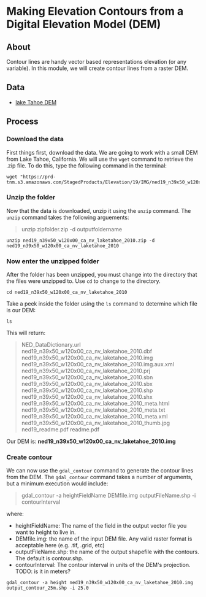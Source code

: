 # Making Elevation Contours from a Digital Elevation Model (DEM)

## About

Contour lines are handy vector based representations elevation (or any variable). In this module, we will create contour lines from a raster DEM. 


## Data

* [lake Tahoe DEM](https://prd-tnm.s3.amazonaws.com/StagedProducts/Elevation/19/IMG/ned19_n39x50_w120x00_ca_nv_laketahoe_2010.zip)


## Process

### Download the data

First things first, download the data. We are going to work with a small DEM from Lake Tahoe, California. We will use the `wget` command to retrieve the .zip file. To do this, type the following command in the terminal:

```
wget "https://prd-tnm.s3.amazonaws.com/StagedProducts/Elevation/19/IMG/ned19_n39x50_w120x00_ca_nv_laketahoe_2010.zip"
```

### Unzip the folder

Now that the data is downloaded, unzip it using the `unzip` command. The `unzip` command takes the following arguements:

> unzip zipfolder.zip -d outputfoldername


```
unzip ned19_n39x50_w120x00_ca_nv_laketahoe_2010.zip -d ned19_n39x50_w120x00_ca_nv_laketahoe_2010
```

### Now enter the unzipped folder

After the folder has been unzipped, you must change into the directory that the files were unzipped to. Use `cd` to change to the directory.
<!--In this case, "ned19_n39x50_w120x00_ca_nv_laketahoe_2010". To do this, use the `cd` command which stands for "change directory".
-->

```
cd ned19_n39x50_w120x00_ca_nv_laketahoe_2010
```

Take a peek inside the folder using the `ls` command to determine which file is our DEM:

```
ls
```

This will return:

> NED_DataDictionary.url
ned19_n39x50_w120x00_ca_nv_laketahoe_2010.dbf
ned19_n39x50_w120x00_ca_nv_laketahoe_2010.img
ned19_n39x50_w120x00_ca_nv_laketahoe_2010.img.aux.xml
ned19_n39x50_w120x00_ca_nv_laketahoe_2010.prj
ned19_n39x50_w120x00_ca_nv_laketahoe_2010.sbn
ned19_n39x50_w120x00_ca_nv_laketahoe_2010.sbx
ned19_n39x50_w120x00_ca_nv_laketahoe_2010.shp
ned19_n39x50_w120x00_ca_nv_laketahoe_2010.shx
ned19_n39x50_w120x00_ca_nv_laketahoe_2010_meta.html
ned19_n39x50_w120x00_ca_nv_laketahoe_2010_meta.txt
ned19_n39x50_w120x00_ca_nv_laketahoe_2010_meta.xml
ned19_n39x50_w120x00_ca_nv_laketahoe_2010_thumb.jpg
ned19_readme.pdf
readme.pdf

Our DEM is: **ned19_n39x50_w120x00_ca_nv_laketahoe_2010.img**

### Create contour

We can now use the `gdal_contour` command to generate the contour lines from the DEM. The `gdal_contour` command takes a number of arguments, but a minimum execution would include:

> gdal_contour -a heightFieldName DEMfile.img outputFileName.shp -i contourInterval

where:

* heightFieldName: The name of the field in the output vector file you want to height to live in.
* DEMfile.img: the name of the input DEM file. Any valid raster format is acceptable here (e.g. .tif, .grid, etc)
* outputFileName.shp: the name of the output shapefile with the contours. The default is contour.shp.
* contourInterval: The contour interval in units of the DEM's projection. TODO: is it in meters?

```
gdal_contour -a height ned19_n39x50_w120x00_ca_nv_laketahoe_2010.img output_contour_25m.shp -i 25.0
```

